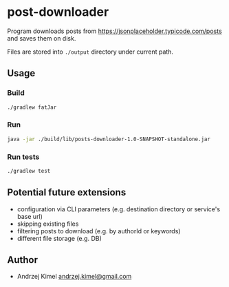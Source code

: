 # post-downloader

Program downloads posts from https://jsonplaceholder.typicode.com/posts and saves them on disk.

Files are stored into `./output` directory under current path.

## Usage

### Build

```bash
./gradlew fatJar
```

### Run

```bash
java -jar ./build/lib/posts-downloader-1.0-SNAPSHOT-standalone.jar
```

### Run tests

```bash
./gradlew test
```

## Potential future extensions

- configuration via CLI parameters (e.g. destination directory or service's base url)
- skipping existing files
- filtering posts to download (e.g. by authorId or keywords)
- different file storage (e.g. DB)

## Author

- Andrzej Kimel andrzej.kimel@gmail.com

